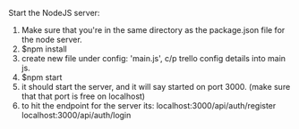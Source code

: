 Start the NodeJS server:

1. Make sure that you're in the same directory as the package.json file for the node server.
2. $npm install
3. create new file under config: 'main.js', c/p trello config details into main js.
4. $npm start
5. it should start the server, and it will say started on port 3000. (make sure that that port is free on localhost)
6. to hit the endpoint for the server its:
  localhost:3000/api/auth/register
  localhost:3000/api/auth/login
